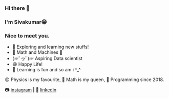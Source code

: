 ### Hi there 👋
### I'm Sivakumar😁
### Nice to meet you.

- 🔭 Exploring and learning new stuffs! 
- 💖 Math and Machines 💖  
- (☞ﾟヮﾟ)☞ Aspiring Data scientist
- 😄 Happy Life!
- 🧠 Learning is fun and so am i ^_^  

😍 Physics is my favourite,
👸 Math is my queen,
👨 Programming since 2018.

📷 [instagram][instagram] **|** 
👔 [linkedin][linkedin]

[instagram]: https://instagram.com/arsive02
[linkedin]: https://linkedin.com/in/siva-kumar-5b2527190/
